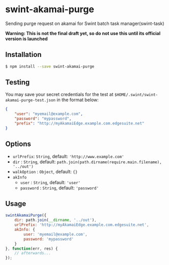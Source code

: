 # swint-akamai-purge
Sending purge request on akamai for Swint batch task manager(swint-task)

**Warning: This is not the final draft yet, so do not use this until its official version is launched**

## Installation
```sh
$ npm install --save swint-akamai-purge
```

## Testing
You may save your secret credentials for the test at `$HOME/.swint/swint-akamai-purge-test.json` in the format below:
```json
{
	"user": "myemail@example.com",
	"password": "mypassword",
	"prefix": "http://myAkamaiEdge.example.com.edgesuite.net"
}
```

## Options
* `urlPrefix`: `String`, default: `'http://www.example.com'`
* `dir` : `String`, default: `path.join(path.dirname(require.main.filename), '../out')`
* `walkOption` : `Object`, default: `{}`
* `akInfo`
  * `user` : `String`, default: `'user'`
  * `password` : `String`, default: `'password'`

## Usage
```javascript
swintAkamaiPurge({
	dir: path.join(__dirname, '../out'),
	urlPrefix: 'http://myAkamaiEdge.example.com.edgesuite.net',
	akInfo: {
		user: 'myemail@example.com',
		password: 'mypassword'
	}
}, function(err, res) {
	// afterwards...
});
```
